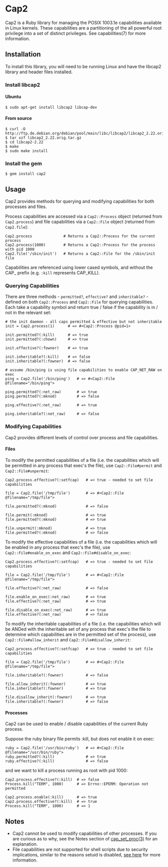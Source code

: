 Cap2
====

Cap2 is a Ruby library for managing the POSIX 1003.1e capabilities available in Linux kernels. These capabilities are a partitioning of the all powerful root privilege into a set of distinct privileges. See capabilities(7) for more information.

Installation
------------

To install this library, you will need to be running Linux and have the libcap2 library and header files installed.

### Install libcap2

#### Ubuntu

```
$ sudo apt-get install libcap2 libcap-dev
```

#### From source

```
$ curl -O http://ftp.de.debian.org/debian/pool/main/libc/libcap2/libcap2_2.22.orig.tar.gz
$ tar xzf libcap2_2.22.orig.tar.gz
$ cd libcap2-2.22
$ make
$ sudo make install
```

### Install the gem

```
$ gem install cap2
```

Usage
-----

Cap2 provides methods for querying and modifying capabilities for both processes and files.

Process capabilities are accessed via a `Cap2::Process` object (returned from `Cap2.process`) and file capabilities via a `Cap2::File` object (returned from `Cap2.file`):

```
Cap2.process              # Returns a Cap2::Process for the current process
Cap2.process(1000)        # Returns a Cap2::Process for the process with pid 1000
Cap2.file('/sbin/init')   # Returns a Cap2::File for the /sbin/init file
```

Capabilities are referenced using lower cased symbols, and without the CAP_ prefix (e.g. `:kill` represents CAP_KILL).

### Querying Capabilities

There are three methods - `permitted?`, `effective?` and `inheritable?` - defined on both `Cap2::Process` and `Cap2::File` for querying capabilities. Each take a capability symbol and return true / false if the capability is in / not in the relevant set:

```
# the init daemon - all caps permitted & effective but not inheritable
init = Cap2.process(1)      # => #<Cap2::Process @pid=1>

init.permitted?(:kill)      # => true
init.permitted?(:chown)     # => true

init.effective?(:fowner)    # => true

init.inheritable?(:kill)    # => false
init.inheritable?(:fowner)  # => false

# assume /bin/ping is using file capabilities to enable CAP_NET_RAW on exec
ping = Cap2.file('/bin/ping')   # => #<Cap2::File @filename="/bin/ping">

ping.permitted?(:net_raw)       # => true
ping.permitted?(:mknod)         # => false

ping.effective?(:net_raw)       # => true

ping.inheritable?(:net_raw)     # => false
```

### Modifying Capabilities

Cap2 provides different levels of control over process and file capabilities.

#### Files

To modify the permitted capabilities of a file (i.e. the capabilities which will be permitted in any process that exec's the file), use `Cap2::File#permit` and `Cap2::File#unpermit`:

```
Cap2.process.effective?(:setfcap)   # => true - needed to set file capabilities

file = Cap2.file('/tmp/file')       # => #<Cap2::File @filename="/tmp/file">

file.permitted?(:mknod)             # => false

file.permit(:mknod)                 # => true
file.permitted?(:mknod)             # => true

file.unpermit(:mknod)               # => true
file.permitted?(:mknod)             # => false
```

To modify the effective capabilities of a file (i.e. the capabilities which will be enabled in any process that exec's the file), use `Cap2::File#enable_on_exec` and `Cap2::File#disable_on_exec`:

```
Cap2.process.effective?(:setfcap)   # => true - needed to set file capabilities

file = Cap2.file('/tmp/file')       # => #<Cap2::File @filename="/tmp/file">

file.effective?(:net_raw)           # => false

file.enable_on_exec(:net_raw)       # => true
file.effective?(:net_raw)           # => true

file.disable_on_exec(:net_raw)      # => true
file.effective?(:net_raw)           # => false
```

To modify the inheritable capabilities of a file (i.e. the capabilities which will be ANDed with the inheritable set of any process that exec's the file to determine which capabilities are in the permitted set of the process), use `Cap2::File#allow_inherit` and `Cap2::File#disallow_inherit`:

```
Cap2.process.effective?(:setfcap)   # => true - needed to set file capabilities

file = Cap2.file('/tmp/file')       # => #<Cap2::File @filename="/tmp/file">

file.inheritable?(:fowner)          # => false

file.allow_inherit(:fowner)         # => true
file.inheritable?(:fowner)          # => true

file.disallow_inherit(:fowner)      # => true
file.inheritable?(:fowner)          # => false
```

#### Processes

Cap2 can be used to enable / disable capabilities of the current Ruby process.

Suppose the ruby binary file permits :kill, but does not enable it on exec:

```
ruby = Cap2.file('/usr/bin/ruby')   # => #<Cap2::File @filename="/usr/bin/ruby">
ruby.permitted?(:kill)              # => true
ruby.effective?(:kill)              # => false
```

and we want to kill a process running as root with pid 1000:

```
Cap2.process.effective?(:kill)  # => false
Process.kill("TERM", 1000)      # => Errno::EPERM: Operation not permitted

Cap2.process.enable(:kill)      # => true
Cap2.process.effective?(:kill)  # => true
Process.kill("TERM", 1000)      # => 1
```

Notes
-----

* Cap2 cannot be used to modify capabilities of other processes. If you are curious as to why, see the Notes section of [cap_set_proc(3)](http://linux.die.net/man/3/cap_set_proc) for an explanation.
* File capabilities are not supported for shell scripts due to security implications, similar to the reasons setuid is disabled, [see here](http://unix.stackexchange.com/questions/364/allow-setuid-on-shell-scripts#answer-2910) for more information.
